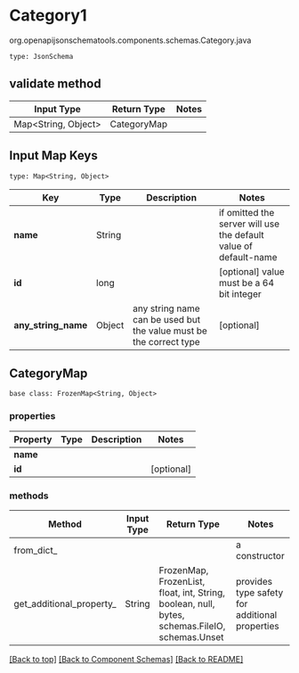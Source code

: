 # Category1
org.openapijsonschematools.components.schemas.Category.java
```
type: JsonSchema
```

## validate method
| Input Type | Return Type | Notes |
| ---------- | ----------- | ----- |
| Map<String, Object> | CategoryMap | |

## Input Map Keys
```
type: Map<String, Object>
```
Key | Type |  Description | Notes
------------ | ------------- | ------------- | -------------
**name** | String |  | if omitted the server will use the default value of default-name
**id** | long |  | [optional] value must be a 64 bit integer
**any_string_name** | Object | any string name can be used but the value must be the correct type | [optional]

## CategoryMap
```
base class: FrozenMap<String, Object>
```

### properties
Property | Type | Description | Notes
-------- | ---- | ----------- | -----
**name** |  |  |
**id** |  |  | [optional]

### methods
Method | Input Type | Return Type | Notes
------ | ---------- | ----------- | ------
from_dict_ |  |  | a constructor
get_additional_property_ | String | FrozenMap, FrozenList, float, int, String, boolean, null, bytes, schemas.FileIO, schemas.Unset | provides type safety for additional properties

[[Back to top]](#top) [[Back to Component Schemas]](../../../README.md#Component-Schemas) [[Back to README]](../../../README.md)

